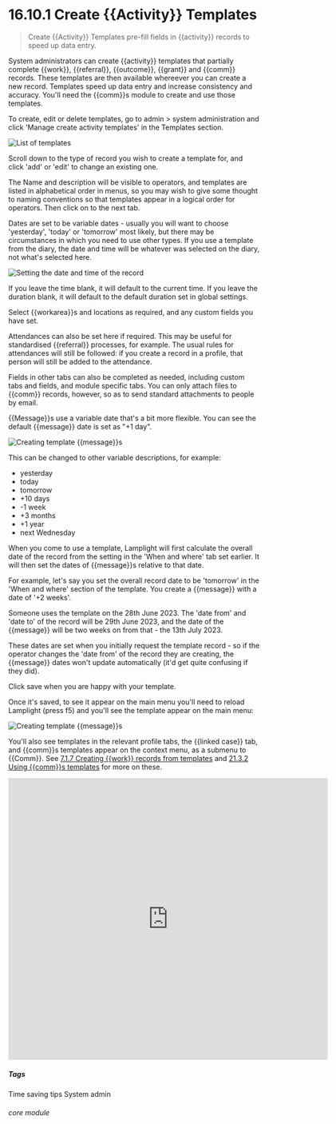 # 16.10.1 <i class="fa fa-chart-line"></i> Create {{Activity}} Templates

> Create {{Activity}} Templates pre-fill fields in {{activity}} records to speed up data entry.

System administrators can create {{activity}} templates that partially complete {{work}}, {{referral}}, {{outcome}},
{{grant}} and {{comm}} records. These templates are then available whereever you can create a new record. Templates
speed up data entry and increase consistency and accuracy. You'll need the {{comm}}s module to create and use those
templates.

To create, edit or delete templates, go to admin > system administration and click 'Manage create activity templates' in the 
Templates section.

![List of templates](16.10.1a.png)

Scroll down to the type of record you wish to create a template for, and click 'add' or 'edit' to change an existing one.

The Name and description will be visible to operators, and templates are listed in alphabetical order in menus, so you may wish
to give some thought to naming conventions so that templates appear in a logical order for operators. Then click on to 
the next tab.

Dates are set to be variable dates - usually you will want to choose 'yesterday', 'today' or 'tomorrow' most likely,
but there may be circumstances in which you need to use other types. If you use a template from the diary, the date
and time will be whatever was selected on the diary, not what's selected here.

![Setting the date and time of the record](16.10.1b.png)

If you leave the time blank, it will default to the current time. If you leave the duration blank, it will default to the
default duration set in global settings.

Select {{workarea}}s and locations as required, and any custom fields you have set.

Attendances can also be set here if required. This may be useful for standardised {{referral}} processes, for example.
The usual rules for attendances will still be followed: if you create a record in a profile, that person will still be
added to the attendance.

Fields in other tabs can also be completed as needed, including custom tabs and fields, and module specific tabs. You can
only attach files to {{comm}} records, however, so as to send standard attachments to people by email.

{{Message}}s use a variable date that's a bit more flexible. You can see the default {{message}} date is set as "+1 day".

![Creating template {{message}}s](16.10.1c.png)

This can be changed to other variable descriptions, for example:

- yesterday
- today
- tomorrow
- +10 days
- -1 week
- +3 months
- +1 year
- next Wednesday

When you come to use a template, Lamplight will first calculate the overall date of the record from the setting in the 
'When and where' tab set earlier. It will then set the dates of {{message}}s relative to that date.

For example, let's say you set the overall record date to be 'tomorrow' in the 'When and where' section of the template.
You create a {{message}} with a date of '+2 weeks'.

Someone uses the template on the 28th June 2023. The 'date from' and 'date to' of the record will be 29th June 2023, and
the date of the {{message}} will be two weeks on from that - the 13th July 2023.

These dates are set when you initially request the template record - so if the operator changes the 'date from' of the
record they are creating, the {{message}} dates won't update automatically (it'd get quite confusing if they did).

Click save when you are happy with your template.

Once it's saved, to see it appear on the main menu you'll need to reload Lamplight (press f5) and you'll see the template
appear on the main menu:

![Creating template {{message}}s](16.10.1d.png)

You'll also see templates in the relevant profile tabs, the {{linked case}} tab, and {{comm}}s templates appear on the
context menu, as a submenu to {{Comm}}. See [7.1.7 Creating {{work}} records from templates](/help/index/p/7.1.7) and
[21.3.2 Using {{comm}}s templates](/help/index/p/21.3.2) for more on these.


<iframe width="640" height="564" src="https://player.vimeo.com/video/834103658" frameborder="0" allowFullScreen mozallowfullscreen webkitAllowFullScreen></iframe>



##### Tags
Time saving tips
System admin

###### core module

